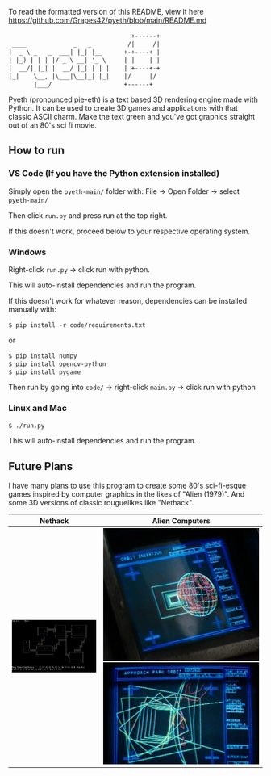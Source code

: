 To read the formatted version of this README, view it here https://github.com/Grapes42/pyeth/blob/main/README.md

```
                                  +------+
 ____             _   _          /|     /|
|  _ \ _   _  ___| |_| |__      +-+----+ |
| |_) | | | |/ _ \ __| '_ \     | |    | |
|  __/| |_| |  __/ |_| | | |    | +----+-+
|_|    \__, |\___|\__|_| |_|    |/     |/ 
       |___/                    +------+  
```
Pyeth (pronounced pie-eth) is a text based 3D rendering engine made with Python. It can be used to create 3D games and applications with that classic ASCII charm. Make the text green and you've got graphics straight out of an 80's sci fi movie.

## How to run

### VS Code (If you have the Python extension installed)
Simply open the ```pyeth-main/``` folder with: File $\rightarrow$ Open Folder $\rightarrow$ select ```pyeth-main/```

Then click ```run.py``` and press run at the top right.

If this doesn't work, proceed below to your respective operating system.

### Windows
Right-click ```run.py``` $\rightarrow$ click run with python.

This will auto-install dependencies and run the program.

If this doesn't work for whatever reason, dependencies can be installed manually with:
```
$ pip install -r code/requirements.txt
```
or
```
$ pip install numpy
$ pip install opencv-python
$ pip install pygame
```
Then run by going into ```code/``` $\rightarrow$  right-click ```main.py``` $\rightarrow$ click run with python

### Linux and Mac
```
$ ./run.py
```
This will auto-install dependencies and run the program.

## Future Plans
I have many plans to use this program to create some 80's sci-fi-esque
games inspired by computer graphics in the likes of "Alien (1979)". 
And some 3D versions of classic rouguelikes like "Nethack".

|Nethack|Alien Computers|
|-|-|
|<img src="images/nethack.png" alt="drawing" width="400"/>|<img src="images/alien_terminal.jpg" alt="drawing" width="400"/><img src="images/alien_terminal_1.jpg" alt="drawing" width="400"/>|

